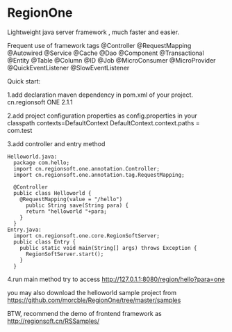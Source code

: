 # RegionOne

Lightweight java server framework , much faster and easier.

Frequent use of framework tags
@Controller 
@RequestMapping
@Autowired @Service
@Cache 
@Dao
@Component 
@Transactional
@Entity 
@Table
@Column 
@ID
@Job
@MicroConsumer 
@MicroProvider
@QuickEventListener 
@SlowEventListener 

Quick start:
  
  1.add declaration maven dependency in pom.xml of your project.
    <dependency>
  		<groupId>cn.regionsoft</groupId>
      <artifactId>ONE</artifactId>
      <version>2.1.1</version>
  	</dependency>
    
  2.add project configuration properties as config.properties in your classpath
    contexts=DefaultContext
    DefaultContext.context.paths = com.test<base package name of your project>
    
  3.add controller and entry method
  
    Helloworld.java:
      package com.hello;
      import cn.regionsoft.one.annotation.Controller;
      import cn.regionsoft.one.annotation.tag.RequestMapping;

      @Controller
      public class Helloworld {
        @RequestMapping(value = "/hello")
          public String save(String para) {
          return "helloworld "+para;
        }
      }
    Entry.java:
      import cn.regionsoft.one.core.RegionSoftServer;
      public class Entry {
        public static void main(String[] args) throws Exception {
          RegionSoftServer.start();
        }
      }
  
  4.run main method 
   try to access http://127.0.1.1:8080/region/hello?para=one
   
  you may also download the helloworld sample project from  https://github.com/morcble/RegionOne/tree/master/samples
  

BTW, recommend the demo of frontend framework as http://regionsoft.cn/RSSamples/
